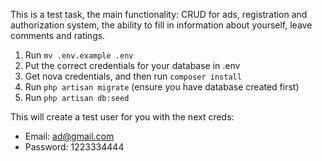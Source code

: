 
This is a test task, the main functionality: CRUD for ads, registration and authorization system, the ability to fill in information about yourself, leave comments and ratings.

1. Run `mv .env.example .env`
2. Put the correct credentials for your database in .env
3. Get nova credentials, and then run `composer install`
5. Run `php artisan migrate` (ensure you have database created first)
7. Run `php artisan db:seed`


This will create a test user for you with the next creds:
   * Email: ad@gmail.com
   * Password: 1223334444